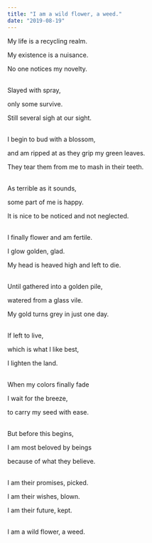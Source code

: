 ```yaml
---
title: "I am a wild flower, a weed."
date: "2019-08-19"
---
```


My life is a recycling realm.

My existence is a nuisance.

No one notices my novelty.

<br/>
Slayed with spray,

only some survive.

Still several sigh at our sight.

<br/>
I begin to bud with a blossom,

and am ripped at as they grip my green leaves.

They tear them from me to mash in their teeth.

<br/>
As terrible as it sounds,

some part of me is happy.

It is nice to be noticed and not neglected.

<br/>
I finally flower and am fertile.

I glow golden, glad.

My head is heaved high and left to die.

<br/>
Until gathered into a golden pile,

watered from a glass vile.

My gold turns grey in just one day.

<br/>
If left to live,

which is what I like best,

I lighten the land.

<br/>
When my colors finally fade

I wait for the breeze,

to carry my seed with ease.

<br/>
But before this begins,

I am most beloved by beings

because of what they believe.

<br/>
I am their promises, picked.

I am their wishes, blown.

I am their future, kept.

<br/>
I am a wild flower, a weed.